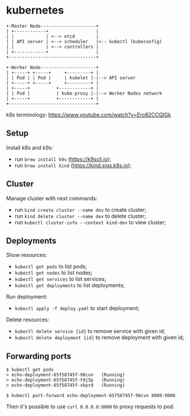 # kubernetes

```
+-Master Node---------------------+
| +------------+                  |
| |            | <--> etcd        |
| | API server | <--> scheduler   |<-- kubectl (kubeconfig)
| |            | <--> controllers |
| +------------+                  |
+---------------------------------+

+-Worker Node---------------------+
| +-----+ +-----+     +---------+ |
| | Pod | | Pod |     | kubelet |-|--> API server
| +-----+ +-----+     +---------+ |
| +-----+          +------------+ |
| | Pod |          | kube-proxy |-|--> Worker Nodes network
| +-----+          +------------+ |
+---------------------------------+
```
k8s terminology: https://www.youtube.com/watch?v=Ero82CCQIGk

## Setup

Install k8s and k9s:
- run `brew install k9s` (https://k9scli.io);
- run `brew install kind` (https://kind.sigs.k8s.io);

## Cluster

Manage cluster with next commands:
- run `kind create cluster --name dev` to create cluster;
- run `kind delete cluster --name dev` to delete cluster;
- run `kubectl cluster-info --context kind-dev` to view cluster;

## Deployments

Show resources:
- `kubectl get pods` to list pods;
- `kubectl get nodes` to list nodes;
- `kubectl get services` to list services;
- `kubectl get deployments` to list deployments;

Run deployment:
- `kubectl apply -f deploy.yaml` to start deployment;

Delete resources:
- `kubectl delete service {id}` to remove service with given id;
- `kubectl delete deployment {id}` to remove deployment with given id;

## Forwarding ports

```
$ kubectl get pods
> echo-deployment-65f58745f-98cvn   (Running)
> echo-deployment-65f58745f-t9j5p   (Running)
> echo-deployment-65f58745f-xkprd   (Running)

$ kubectl port-forward echo-deployment-65f58745f-98cvn 8000:9000
```
Then it's possible to use `curl 0.0.0.0:8000` to proxy requests to pod.
